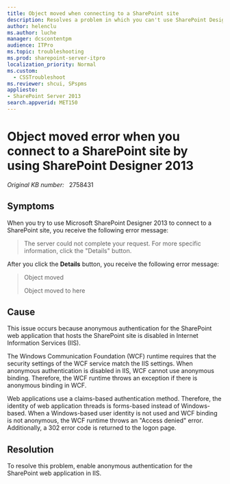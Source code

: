 ```yaml
---
title: Object moved when connecting to a SharePoint site
description: Resolves a problem in which you can't use SharePoint Designer 2013 to connect to a SharePoint site. When this issue occurs, you receive a "The server could not complete your request" error message, followed by an "Object moved" error message.
author: helenclu
ms.author: luche
manager: dcscontentpm
audience: ITPro
ms.topic: troubleshooting
ms.prod: sharepoint-server-itpro
localization_priority: Normal
ms.custom: 
  - CSSTroubleshoot
ms.reviewer: shcui, SPspms
appliesto:
- SharePoint Server 2013
search.appverid: MET150 
---
```

# Object moved error when you connect to a SharePoint site by using SharePoint Designer 2013

_Original KB number:_ &nbsp; 2758431

## Symptoms

When you try to use Microsoft SharePoint Designer 2013 to connect to a SharePoint site, you receive the following error message:

> The server could not complete your request. For more specific information, click the "Details" button.

After you click the **Details** button, you receive the following error message:

> Object moved
>
> Object moved to here

## Cause

This issue occurs because anonymous authentication for the SharePoint web application that hosts the SharePoint site is disabled in Internet Information Services (IIS).

The Windows Communication Foundation (WCF) runtime requires that the security settings of the WCF service match the IIS settings. When anonymous authentication is disabled in IIS, WCF cannot use anonymous binding. Therefore, the WCF runtime throws an exception if there is anonymous binding in WCF.

Web applications use a claims-based authentication method. Therefore, the identity of web application threads is forms-based instead of Windows-based. When a Windows-based user identity is not used and WCF binding is not anonymous, the WCF runtime throws an "Access denied" error. Additionally, a 302 error code is returned to the logon page.

## Resolution

To resolve this problem, enable anonymous authentication for the SharePoint web application in IIS.
